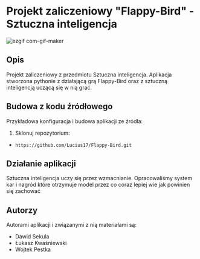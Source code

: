 # Projekt zaliczeniowy "Flappy-Bird" - Sztuczna inteligencja
![ezgif com-gif-maker](https://user-images.githubusercontent.com/87764794/172450149-ef79a92c-48ac-4130-aa22-823396f5b5da.gif)

## Opis
Projekt zaliczeniowy z przedmiotu Sztuczna inteligencja. Aplikacja stworzona pythonie z działającą grą Flappy-Bird oraz z sztuczną inteligencją uczącą się w nią grać.

## Budowa z kodu źródłowego
Przykładowa konfiguracja i budowa aplikacji ze źródła:

1. Sklonuj repozytorium: 

  * `https://github.com/Lucius17/Flappy-Bird.git`

## Działanie aplikacji
Sztuczna inteligencja uczy się przez wzmacnianie. Opracowaliśmy system kar i nagród które otrzymuje model przez co coraz lepiej wie jak powinien się zachować 

## Autorzy

Autorami aplikacji i związanymi z nią materiałami są:
* Dawid Sekula
* Łukasz Kwaśniewski
* Wojtek Pestka
